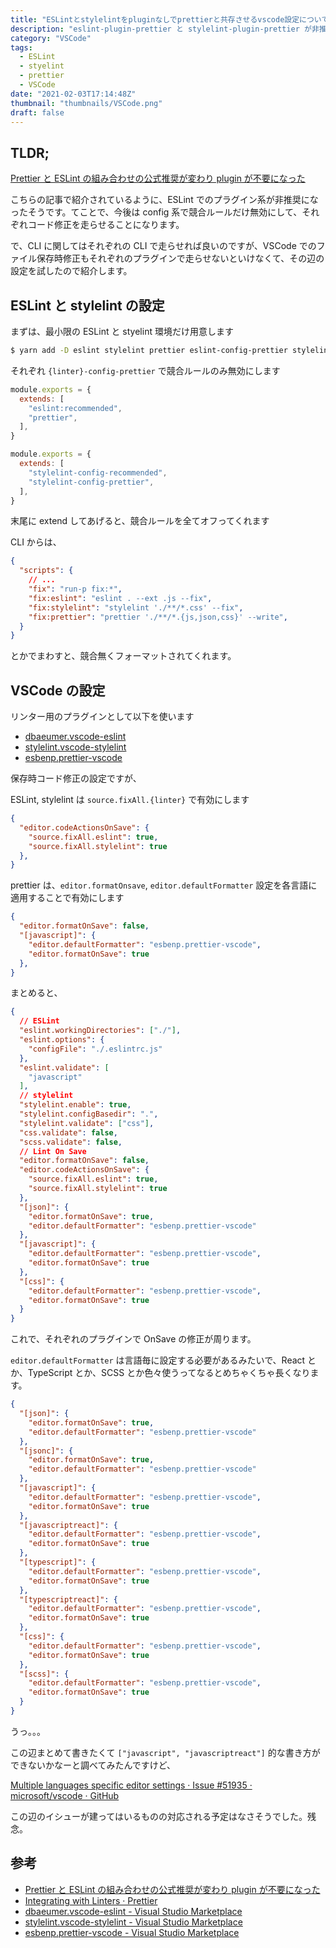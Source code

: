 ```yaml
---
title: "ESLintとstylelintをpluginなしでprettierと共存させるvscode設定について"
description: "eslint-plugin-prettier と stylelint-plugin-prettier が非推奨に変わったので、これらを剥がしつつ VSCode で保存時修正をかける設定について紹介します。"
category: "VSCode"
tags:
  - ESLint
  - styelint
  - prettier
  - VSCode
date: "2021-02-03T17:14:48Z"
thumbnail: "thumbnails/VSCode.png"
draft: false
---
```


## TLDR;

[Prettier と ESLint の組み合わせの公式推奨が変わり plugin が不要になった](https://blog.ojisan.io/prettier-eslint-cli)

こちらの記事で紹介されているように、ESLint でのプラグイン系が非推奨になったそうです。てことで、今後は config 系で競合ルールだけ無効にして、それぞれコード修正を走らせることになります。

で、CLI に関してはそれぞれの CLI で走らせれば良いのですが、VSCode でのファイル保存時修正もそれぞれのプラグインで走らせないといけなくて、その辺の設定を試したので紹介します。

## ESLint と stylelint の設定

まずは、最小限の ESLint と styelint 環境だけ用意します

```bash
$ yarn add -D eslint stylelint prettier eslint-config-prettier stylelint-config-prettier npm-run-all
```

それぞれ `{linter}-config-prettier` で競合ルールのみ無効にします

```js:.eslintrc.js
module.exports = {
  extends: [
    "eslint:recommended",
    "prettier",
  ],
}
```

```js:.stylelintrc.js
module.exports = {
  extends: [
    "stylelint-config-recommended",
    "stylelint-config-prettier",
  ],
}
```

末尾に extend してあげると、競合ルールを全てオフってくれます

CLI からは、

```json:package.json
{
  "scripts": {
    // ...
    "fix": "run-p fix:*",
    "fix:eslint": "eslint . --ext .js --fix",
    "fix:stylelint": "stylelint './**/*.css' --fix",
    "fix:prettier": "prettier './**/*.{js,json,css}' --write",
  }
}
```

とかでまわすと、競合無くフォーマットされてくれます。

## VSCode の設定

リンター用のプラグインとして以下を使います

- [dbaeumer.vscode-eslint](https://marketplace.visualstudio.com/items?itemName=dbaeumer.vscode-eslint)
- [stylelint.vscode-stylelint](https://marketplace.visualstudio.com/items?itemName=stylelint.vscode-stylelint)
- [esbenp.prettier-vscode](https://marketplace.visualstudio.com/items?itemName=esbenp.prettier-vscode)

保存時コード修正の設定ですが、

ESLint, stylelint は `source.fixAll.{linter}` で有効にします

```json:.vscode/settings.json
{
  "editor.codeActionsOnSave": {
    "source.fixAll.eslint": true,
    "source.fixAll.stylelint": true
  },
}
```

prettier は、`editor.formatOnsave`, `editor.defaultFormatter` 設定を各言語に適用することで有効にします

```json:.vscode/settings.json
{
  "editor.formatOnSave": false,
  "[javascript]": {
    "editor.defaultFormatter": "esbenp.prettier-vscode",
    "editor.formatOnSave": true
  },
}
```

まとめると、

```json:.vscode/settings.json
{
  // ESLint
  "eslint.workingDirectories": ["./"],
  "eslint.options": {
    "configFile": "./.eslintrc.js"
  },
  "eslint.validate": [
    "javascript"
  ],
  // stylelint
  "stylelint.enable": true,
  "stylelint.configBasedir": ".",
  "stylelint.validate": ["css"],
  "css.validate": false,
  "scss.validate": false,
  // Lint On Save
  "editor.formatOnSave": false,
  "editor.codeActionsOnSave": {
    "source.fixAll.eslint": true,
    "source.fixAll.stylelint": true
  },
  "[json]": {
    "editor.formatOnSave": true,
    "editor.defaultFormatter": "esbenp.prettier-vscode"
  },
  "[javascript]": {
    "editor.defaultFormatter": "esbenp.prettier-vscode",
    "editor.formatOnSave": true
  },
  "[css]": {
    "editor.defaultFormatter": "esbenp.prettier-vscode",
    "editor.formatOnSave": true
  }
}
```

これで、それぞれのプラグインで OnSave の修正が周ります。

`editor.defaultFormatter` は言語毎に設定する必要があるみたいで、React とか、TypeScript とか、SCSS とか色々使うってなるとめちゃくちゃ長くなります。

```json
{
  "[json]": {
    "editor.formatOnSave": true,
    "editor.defaultFormatter": "esbenp.prettier-vscode"
  },
  "[jsonc]": {
    "editor.formatOnSave": true,
    "editor.defaultFormatter": "esbenp.prettier-vscode"
  },
  "[javascript]": {
    "editor.defaultFormatter": "esbenp.prettier-vscode",
    "editor.formatOnSave": true
  },
  "[javascriptreact]": {
    "editor.defaultFormatter": "esbenp.prettier-vscode",
    "editor.formatOnSave": true
  },
  "[typescript]": {
    "editor.defaultFormatter": "esbenp.prettier-vscode",
    "editor.formatOnSave": true
  },
  "[typescriptreact]": {
    "editor.defaultFormatter": "esbenp.prettier-vscode",
    "editor.formatOnSave": true
  },
  "[css]": {
    "editor.defaultFormatter": "esbenp.prettier-vscode",
    "editor.formatOnSave": true
  },
  "[scss]": {
    "editor.defaultFormatter": "esbenp.prettier-vscode",
    "editor.formatOnSave": true
  }
}
```

うっ。。。

この辺まとめて書きたくて `["javascript", "javascriptreact"]` 的な書き方ができないかなーと調べてみたんですけど、

[Multiple languages specific editor settings · Issue #51935 · microsoft/vscode · GitHub](https://github.com/microsoft/vscode/issues/51935)

この辺のイシューが建ってはいるものの対応される予定はなさそうでした。残念。

## 参考

- [Prettier と ESLint の組み合わせの公式推奨が変わり plugin が不要になった](https://blog.ojisan.io/prettier-eslint-cli)
- [Integrating with Linters · Prettier](https://prettier.io/docs/en/integrating-with-linters.html)
- [dbaeumer.vscode-eslint - Visual Studio Marketplace](https://marketplace.visualstudio.com/items?itemName=dbaeumer.vscode-eslint)
- [stylelint.vscode-stylelint - Visual Studio Marketplace](https://marketplace.visualstudio.com/items?itemName=stylelint.vscode-stylelint)
- [esbenp.prettier-vscode - Visual Studio Marketplace](https://marketplace.visualstudio.com/items?itemName=esbenp.prettier-vscode)
